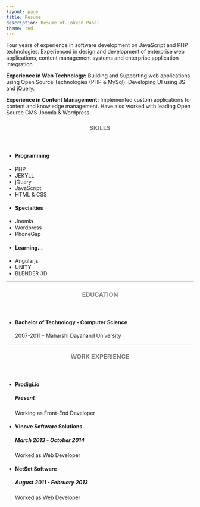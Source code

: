 ```yaml
---
layout: page
title: Resume
description: Resume of Lokesh Pahal
theme: red
---
```

Four years of experience in software development on JavaScript and PHP technologies. Experienced in design and development of enterprise web applications, content management systems and enterprise application integration.

**Experience in Web Technology:**
Building and Supporting web applications using Open Source Technologies (PHP & MySql). Developing UI using JS and jQuery.

**Experience in Content Management:**
Implemented custom applications for content and knowledge management. Have also worked with leading Open Source CMS Joomla & Wordpress.

<!-- Skills -->
<section class="row">
	<header class="col-md-3">
		<h3 style="text-transform:uppercase;color:gray">Skills</h3>
	</header>
	<div class="col-md-9">
		<div class="row">
			<div class="col-md-6">
				<ul class="list-group">
					<li class="list-group-item active"><h4><strong>Programming</strong></h4></li>
					<li class="list-group-item">PHP</li>
					<li class="list-group-item">JEKYLL</li>
					<li class="list-group-item">jQuery</li>
					<li class="list-group-item">JavaScript</li>
					<li class="list-group-item">HTML & CSS</li>
				</ul>
			</div>
			<div class="col-md-6">
				<ul class="list-group">
					<li class="list-group-item active"><h4><strong>Specialties</strong></h4></li>
					<li class="list-group-item">Joomla</li>
					<li class="list-group-item">Wordpress</li>
					<li class="list-group-item">PhoneGap</li>
				</ul>
			</div>
			<div class="col-md-6">
				<ul class="list-group">
					<li class="list-group-item active"><h4><strong>Learning...</strong></h4></li>
					<li class="list-group-item">Angularjs</li>
					<li class="list-group-item">UNITY</li>
					<li class="list-group-item">BLENDER 3D</li>
				</ul>
			</div>
		</div>
	</div>
</section>
<hr/>
<!-- Education -->
<section class="row">
	<header class="col-md-3">
		<h3 style="text-transform:uppercase;color:gray">Education</h3>
	</header>
	<div class="col-md-9">
		<ul>
			<li>
				<h4>Bachelor of Technology - Computer Science</h4>
				<p>2007-2011 - Maharshi Dayanand University</p>
			</li>
		</ul>
	</div>
</section>
<hr/>
<!-- Work -->
<section class="row">
	<header class="col-md-3">
		<h3 style="text-transform:uppercase;color:gray">Work Experience</h3>
	</header>
	<div class="col-md-9">
		<ul>
			<li>
				<h4>Prodigi.io</h4>
				<h5>Present</h5>
				<p>Working as Front-End Developer</p>
			</li>
			<li>
				<h4>Vinove Software Solutions</h4>
				<h5>March 2013 - October 2014</h5>
				<p>Worked as Web Developer</p>
			</li>
			<li>
				<h4>NetSet Software</h4>
				<h5>August 2011 - February 2013</h5>
				<p>Worked as Web Developer</p>
			</li>
		</ul>
	</div>
</section>
